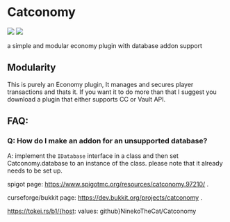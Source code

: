 # Catconomy
[![](https://tokei.rs/b1/github/NinekoTheCat/Catconomy?category=files)](https://github.com/NinekoTheCat/Catconomy) [![](https://tokei.rs/b1/github/NinekoTheCat/Catconomy?category=code)](https://github.com/NinekoTheCat/Catconomy)

a simple and modular economy plugin with database addon support


## Modularity

This is purely an Economy plugin, It manages and secures player transactions and thats it. If you want it to do more than that
 I suggest you download a plugin that either supports CC or Vault API.

## FAQ:
### Q: How do I make an addon for an unsupported database?
A: implement the `IDatabase` interface in a class and then set Catconomy.database to an instance of the class.
please note that it already needs to be set up.

spigot page: https://www.spigotmc.org/resources/catconomy.97210/ .

curseforge/bukkit page: https://dev.bukkit.org/projects/catconomy .

https://tokei.rs/b1/{host: values: github}NinekoTheCat/Catconomy
